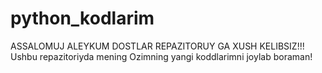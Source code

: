 # python_kodlarim
ASSALOMUJ ALEYKUM DOSTLAR REPAZITORUY GA XUSH KELIBSIZ!!!
Ushbu repazitoriyda mening Ozimning yangi koddlarimni joylab boraman!
